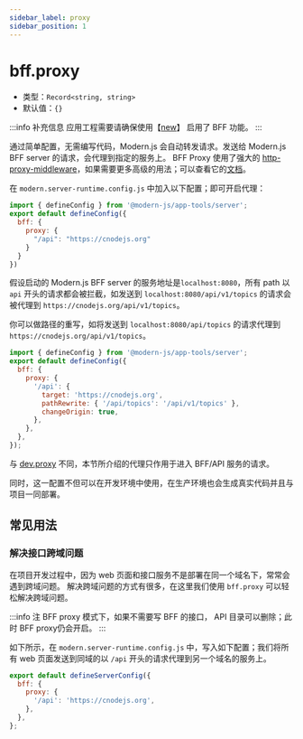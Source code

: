 ```yaml
---
sidebar_label: proxy
sidebar_position: 1
---
```


# bff.proxy



* 类型：`Record<string, string>`
* 默认值：`{}`

:::info 补充信息
应用工程需要请确保使用【[new](/docs/apis/app/commands/new)】 启用了 BFF 功能。
:::

通过简单配置，无需编写代码，Modern.js 会自动转发请求。发送给 Modern.js BFF server 的请求，会代理到指定的服务上。
BFF Proxy 使用了强大的 [http-proxy-middleware](https://github.com/chimurai/http-proxy-middleware)，如果需要更多高级的用法；可以查看它的[文档](https://github.com/chimurai/http-proxy-middleware#options)。

在 `modern.server-runtime.config.js` 中加入以下配置；即可开启代理：

```js title="modern.server-runtime.config.js"
import { defineConfig } from '@modern-js/app-tools/server';
export default defineConfig({
  bff: {
    proxy: {
      "/api": "https://cnodejs.org"
    }
  }
})
```
假设启动的 Modern.js BFF server 的服务地址是`localhost:8080`，所有 path 以 `api` 开头的请求都会被拦截，如发送到 `localhost:8080/api/v1/topics` 的请求会被代理到 `https://cnodejs.org/api/v1/topics`。

你可以做路径的重写，如将发送到 `localhost:8080/api/topics` 的请求代理到 `https://cnodejs.org/api/v1/topics`。

```js title="modern.server-runtime.config.js"
import { defineConfig } from '@modern-js/app-tools/server';
export default defineConfig({
  bff: {
    proxy: {
      '/api': {
        target: 'https://cnodejs.org',
        pathRewrite: { '/api/topics': '/api/v1/topics' },
        changeOrigin: true,
      },
    },
  },
});
```

与 [dev.proxy](/docs/apis/app/config/dev/proxy) 不同，本节所介绍的代理只作用于进入 BFF/API 服务的请求。

同时，这一配置不但可以在开发环境中使用，在生产环境也会生成真实代码并且与项目一同部署。

## 常见用法

### 解决接口跨域问题

在项目开发过程中，因为 web 页面和接口服务不是部署在同一个域名下，常常会遇到跨域问题。
解决跨域问题的方式有很多，在这里我们使用 `bff.proxy` 可以轻松解决跨域问题。

:::info 注
BFF proxy 模式下，如果不需要写 BFF 的接口， API 目录可以删除；此时 BFF proxy仍会开启。
:::

如下所示，在 `modern.server-runtime.config.js` 中，写入如下配置；我们将所有 web 页面发送到同域的以 `/api` 开头的请求代理到另一个域名的服务上。

```js title="modern.server-runtime.config.js"
export default defineServerConfig({
  bff: {
    proxy: {
      '/api': 'https://cnodejs.org',
    },
  },
};
```
